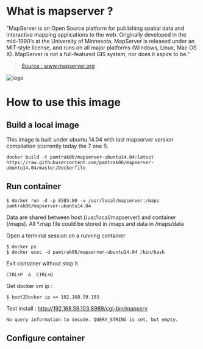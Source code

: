 # What is mapserver ?

"MapServer is an Open Source platform for publishing spatial data and interactive mapping applications to the web. Originally developed in the mid-1990’s at the University of Minnesota, MapServer is released under an MIT-style license, and runs on all major platforms (Windows, Linux, Mac OS X). MapServer is not a full-featured GIS system, nor does it aspire to be." 

> [Source : www.mapserver.org ](http://www.mapserver.org)

![logo](http://www.mapserver.org/_static/banner.png)

# How to use this image

## Build a local image

This image is built under ubuntu 14.04 with last mapserver version compilation (currently today the 7 one !).
```
docker build -t pamtrak06/mapserver-ubuntu14.04:latest https://raw.githubusercontent.com/pamtrak06/mapserver-ubuntu14.04/master/Dockerfile
```

## Run container

```
$ docker run -d -p 8585:80 -v /usr/local/mapserver:/maps pamtrak06/mapserver-ubuntu14.04
```

Data are shared between host (/usr/local/mapserver) and container (/maps).
All *.map file could be stored in /maps and data in /maps/data

Open a terminal session on a running container
```
$ docker ps
$ docker exec -d pamtrak06/mapserver-ubuntu14.04 /bin/bash
```

Exit container without stop it
```
CTRL+P  &  CTRL+Q
```

Get docker vm ip : 
```
$ boot2Docker ip => 192.168.59.103
```

Test install : http://192.168.59.103:8989/cgi-bin/mapserv

```
No query information to decode. QUERY_STRING is set, but empty.
```

## Configure container

